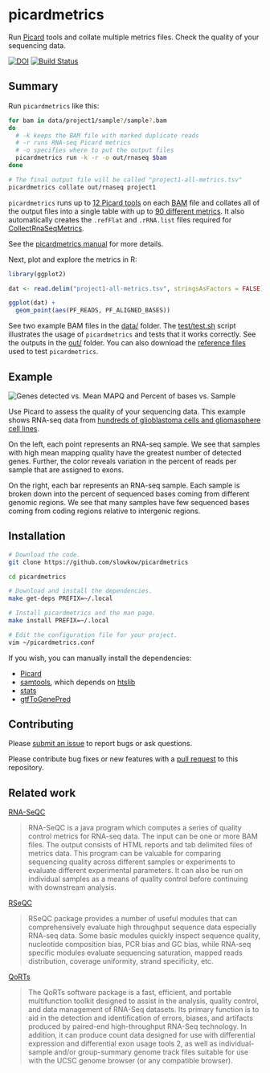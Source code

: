 # picardmetrics

Run [Picard] tools and collate multiple metrics files. Check the quality of
your sequencing data.

[![DOI](https://zenodo.org/badge/doi/10.5281/zenodo.17142.svg)](http://dx.doi.org/10.5281/zenodo.17142)
[![Build Status](https://travis-ci.org/slowkow/picardmetrics.svg?branch=master)](https://travis-ci.org/slowkow/picardmetrics)

## Summary

Run `picardmetrics` like this:

```bash
for bam in data/project1/sample?/sample?.bam
do
  # -k keeps the BAM file with marked duplicate reads
  # -r runs RNA-seq Picard metrics
  # -o specifies where to put the output files
  picardmetrics run -k -r -o out/rnaseq $bam
done

# The final output file will be called "project1-all-metrics.tsv"
picardmetrics collate out/rnaseq project1
```

`picardmetrics` runs up to [12 Picard tools][manual] on each [BAM] file and
collates all of the output files into a single table with up to [90 different
metrics][definitions]. It also automatically creates the `.refFlat` and
`.rRNA.list` files required for [CollectRnaSeqMetrics].

See the [picardmetrics manual][manual] for more details.

Next, plot and explore the metrics in R:

```r
library(ggplot2)

dat <- read.delim("project1-all-metrics.tsv", stringsAsFactors = FALSE)

ggplot(dat) +
  geom_point(aes(PF_READS, PF_ALIGNED_BASES))
```

See two example BAM files in the [data/][data] folder. The
[test/test.sh][test] script illustrates the usage of `picardmetrics` and tests
that it works correctly. See the outputs in the [out/][out] folder. You can
also download the [reference files][reference] used to test `picardmetrics`.

[scripts]: https://github.com/slowkow/picardmetrics/tree/master/scripts
[data]: https://github.com/slowkow/picardmetrics/tree/master/data
[test]: https://github.com/slowkow/picardmetrics/tree/master/test/test.sh
[out]: https://github.com/slowkow/picardmetrics/tree/master/out

[manual]: http://slowkow.com/picardmetrics/
[reference]: http://dx.doi.org/10.5281/zenodo.18116

[definitions]: https://broadinstitute.github.io/picard/picard-metric-definitions.html
[CollectRnaSeqMetrics]: https://broadinstitute.github.io/picard/command-line-overview.html#CollectRnaSeqMetrics

## Example

![Genes detected vs. Mean MAPQ and Percent of bases vs. Sample][example]

[example]: https://github.com/slowkow/picardmetrics/blob/master/man/picardmetrics-banner.png

Use Picard to assess the quality of your sequencing data. This example shows
RNA-seq data from [hundreds of glioblastoma cells and gliomasphere cell
lines][Patel2014].

On the left, each point represents an RNA-seq sample. We see that samples
with high mean mapping quality have the greatest number of detected genes.
Further, the color reveals variation in the percent of reads per sample
that are assigned to exons.

On the right, each bar represents an RNA-seq sample. Each sample is broken
down into the percent of sequenced bases coming from different genomic
regions. We see that many samples have few sequenced bases coming from
coding regions relative to intergenic regions.

[Patel2014]: http://www.ncbi.nlm.nih.gov/bioproject/PRJNA248302

## Installation

```bash
# Download the code.
git clone https://github.com/slowkow/picardmetrics

cd picardmetrics

# Download and install the dependencies.
make get-deps PREFIX=~/.local

# Install picardmetrics and the man page.
make install PREFIX=~/.local

# Edit the configuration file for your project.
vim ~/picardmetrics.conf
```

If you wish, you can manually install the dependencies:

-   [Picard]
-   [samtools], which depends on [htslib]
-   [stats]
-   [gtfToGenePred]

[BAM]: http://samtools.github.io/hts-specs/SAMv1.pdf
[Gencode]: http://www.gencodegenes.org/

[Picard]: https://broadinstitute.github.io/picard/
[samtools]: https://github.com/samtools/samtools
[htslib]: https://github.com/samtools/htslib
[stats]: https://github.com/arq5x/filo
[gtfToGenePred]: http://hgdownload.cse.ucsc.edu/admin/exe/linux.x86_64/

## Contributing

Please [submit an issue][issues] to report bugs or ask questions.

Please contribute bug fixes or new features with a [pull request][pull] to this repository.

[issues]: https://github.com/slowkow/picardmetrics/issues
[pull]: https://help.github.com/articles/using-pull-requests/

## Related work

[RNA-SeQC][rnaseqc]

> RNA-SeQC is a java program which computes a series of quality control
> metrics for RNA-seq data. The input can be one or more BAM files. The output
> consists of HTML reports and tab delimited files of metrics data. This
> program can be valuable for comparing sequencing quality across different
> samples or experiments to evaluate different experimental parameters. It can
> also be run on individual samples as a means of quality control before
> continuing with downstream analysis.

[RSeQC][rseqc]

> RSeQC package provides a number of useful modules that can comprehensively
> evaluate high throughput sequence data especially RNA-seq data. Some basic
> modules quickly inspect sequence quality, nucleotide composition bias, PCR
> bias and GC bias, while RNA-seq specific modules evaluate sequencing
> saturation, mapped reads distribution, coverage uniformity, strand
> specificity, etc.

[QoRTs][qorts]

> The QoRTs software package is a fast, efficient, and portable multifunction
> toolkit designed to assist in the analysis, quality control, and data
> management of RNA-Seq datasets. Its primary function is to aid in the
> detection and identification of errors, biases, and artifacts produced by
> paired-end high-throughput RNA-Seq technology. In addition, it can produce
> count data designed for use with differential expression and differential
> exon usage tools 2, as well as individual-sample and/or group-summary
> genome track files suitable for use with the UCSC genome browser (or any
> compatible browser).

[rnaseqc]: http://www.broadinstitute.org/cancer/cga/rna-seqc
[rseqc]: http://rseqc.sourceforge.net/
[qorts]: https://github.com/hartleys/QoRTs
